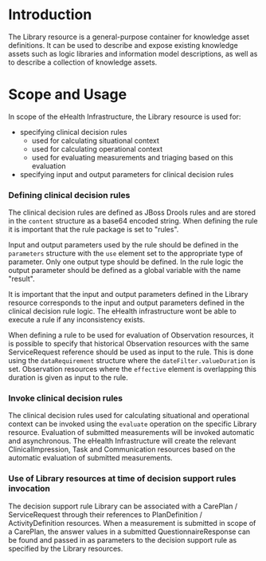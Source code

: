 # Introduction

The Library resource is a general-purpose container for knowledge asset definitions.
It can be used to describe and expose existing knowledge assets such as logic libraries
and information model descriptions, as well as to describe a collection of knowledge assets.

# Scope and Usage

In scope of the eHealth Infrastructure, the Library resource is used for:

* specifying clinical decision rules
    * used for calculating situational context
    * used for calculating operational context
    * used for evaluating measurements and triaging based on this evaluation
* specifying input and output parameters for clinical decision rules 

### Defining clinical decision rules

The clinical decision rules are defined as JBoss Drools rules and are stored in the `content` structure as a base64 
encoded string. When defining the rule it is important that the rule package is set to "rules".

Input and output parameters used by the rule should be defined in the `parameters` structure with the `use` element set to 
the appropriate type of parameter. Only one output type should be defined. In the rule logic the output parameter should 
be defined as a global variable with the name "result".

It is important that the input and output parameters defined in the Library resource corresponds to the input and output
parameters defined in the clinical decision rule logic. The eHealth infrastructure wont be able to execute a rule if any 
inconsistency exists.

When defining a rule to be used for evaluation of Observation resources, it is possible to specify that historical 
Observation resources with the same ServiceRequest reference should be used as input to the rule. This is done using the 
`dataRequirement` structure where the `dateFilter.valueDuration` is set. Observation resources where the `effective` element
is overlapping this duration is given as input to the rule. 

### Invoke clinical decision rules

The clinical decision rules used for calculating situational and operational context can be invoked using the `evaluate` 
operation on the specific Library resource. Evaluation of submitted measurements will be invoked automatic and asynchronous.
The eHealth Infrastructure will create the relevant ClinicalImpression, Task and Communication resources based on the 
automatic evaluation of submitted measurements.
 
### Use of Library resources at time of decision support rules invocation

The decision support rule Library can be associated with a CarePlan /
ServiceRequest through their references to PlanDefinition / ActivityDefinition resources.
When a measurement is submitted in scope of a CarePlan, the answer values in a submitted
QuestionnaireResponse can be found and passed in as parameters to the decision support rule
as specified by the Library resources. 

